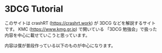 # 3DCG Tutorial

このサイトは crashRT (https://crashrt.work) が 3DCG などを解説するサイトです。
KMC (https://www.kmg.gr.jp) で開いている 「3DCG 勉強会」で扱った内容を中心に載せていこうと思っています。

内容は僕が普段作っている以下のものが中心になります。
